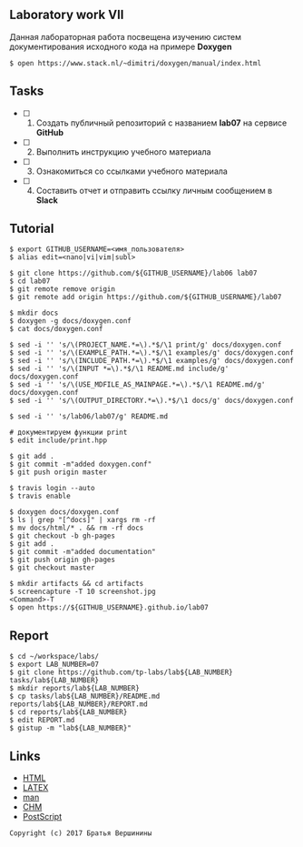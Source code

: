 ## Laboratory work VII

Данная лабораторная работа посвещена изучению систем документирования исходного кода на примере **Doxygen**

```ShellSession
$ open https://www.stack.nl/~dimitri/doxygen/manual/index.html
```

## Tasks

- [ ] 1. Создать публичный репозиторий с названием **lab07** на сервисе **GitHub**
- [ ] 2. Выполнить инструкцию учебного материала
- [ ] 3. Ознакомиться со ссылками учебного материала
- [ ] 4. Составить отчет и отправить ссылку личным сообщением в **Slack**

## Tutorial

```ShellSession
$ export GITHUB_USERNAME=<имя_пользователя>
$ alias edit=<nano|vi|vim|subl>
```

```ShellSession
$ git clone https://github.com/${GITHUB_USERNAME}/lab06 lab07
$ cd lab07
$ git remote remove origin
$ git remote add origin https://github.com/${GITHUB_USERNAME}/lab07
```

```ShellSession
$ mkdir docs
$ doxygen -g docs/doxygen.conf
$ cat docs/doxygen.conf
```

```ShellSession
$ sed -i '' 's/\(PROJECT_NAME.*=\).*$/\1 print/g' docs/doxygen.conf
$ sed -i '' 's/\(EXAMPLE_PATH.*=\).*$/\1 examples/g' docs/doxygen.conf
$ sed -i '' 's/\(INCLUDE_PATH.*=\).*$/\1 examples/g' docs/doxygen.conf
$ sed -i '' 's/\(INPUT *=\).*$/\1 README.md include/g' docs/doxygen.conf
$ sed -i '' 's/\(USE_MDFILE_AS_MAINPAGE.*=\).*$/\1 README.md/g' docs/doxygen.conf
$ sed -i '' 's/\(OUTPUT_DIRECTORY.*=\).*$/\1 docs/g' docs/doxygen.conf
```

```ShellSession
$ sed -i '' 's/lab06/lab07/g' README.md
```

```ShellSession
# документируем функции print 
$ edit include/print.hpp
```

```ShellSession
$ git add .
$ git commit -m"added doxygen.conf"
$ git push origin master
```

```ShellSession
$ travis login --auto
$ travis enable
```

```
$ doxygen docs/doxygen.conf
$ ls | grep "[^docs]" | xargs rm -rf
$ mv docs/html/* . && rm -rf docs
$ git checkout -b gh-pages
$ git add .
$ git commit -m"added documentation"
$ git push origin gh-pages
$ git checkout master
```

```ShellSession
$ mkdir artifacts && cd artifacts
$ screencapture -T 10 screenshot.jpg
<Command>-T
$ open https://${GITHUB_USERNAME}.github.io/lab07
```

## Report

```ShellSession
$ cd ~/workspace/labs/
$ export LAB_NUMBER=07
$ git clone https://github.com/tp-labs/lab${LAB_NUMBER} tasks/lab${LAB_NUMBER}
$ mkdir reports/lab${LAB_NUMBER}
$ cp tasks/lab${LAB_NUMBER}/README.md reports/lab${LAB_NUMBER}/REPORT.md
$ cd reports/lab${LAB_NUMBER}
$ edit REPORT.md
$ gistup -m "lab${LAB_NUMBER}"
```

## Links

- [HTML](https://ru.wikipedia.org/wiki/HTML)
- [LAΤΕΧ](https://ru.wikipedia.org/wiki/LaTeX)
- [man](https://ru.wikipedia.org/wiki/Man_(%D0%BA%D0%BE%D0%BC%D0%B0%D0%BD%D0%B4%D0%B0_Unix))
- [CHM](https://ru.wikipedia.org/wiki/HTMLHelp)
- [PostScript](https://ru.wikipedia.org/wiki/PostScript)

```
Copyright (c) 2017 Братья Вершинины
```
